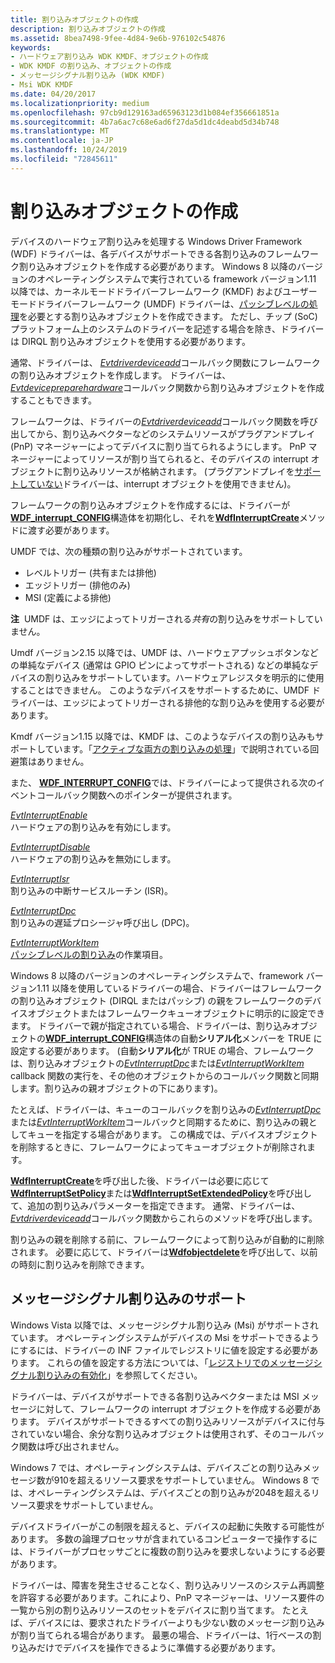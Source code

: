 ```yaml
---
title: 割り込みオブジェクトの作成
description: 割り込みオブジェクトの作成
ms.assetid: 8bea7498-9fee-4d84-9e6b-976102c54876
keywords:
- ハードウェア割り込み WDK KMDF、オブジェクトの作成
- WDK KMDF の割り込み、オブジェクトの作成
- メッセージシグナル割り込み (WDK KMDF)
- Msi WDK KMDF
ms.date: 04/20/2017
ms.localizationpriority: medium
ms.openlocfilehash: 97cb9d129163ad65963123d1b084ef356661851a
ms.sourcegitcommit: 4b7a6ac7c68e6ad6f27da5d1dc4deabd5d34b748
ms.translationtype: MT
ms.contentlocale: ja-JP
ms.lasthandoff: 10/24/2019
ms.locfileid: "72845611"
---
```

# <a name="creating-an-interrupt-object"></a>割り込みオブジェクトの作成


デバイスのハードウェア割り込みを処理する Windows Driver Framework (WDF) ドライバーは、各デバイスがサポートできる各割り込みのフレームワーク割り込みオブジェクトを作成する必要があります。 Windows 8 以降のバージョンのオペレーティングシステムで実行されている framework バージョン1.11 以降では、カーネルモードドライバーフレームワーク (KMDF) およびユーザーモードドライバーフレームワーク (UMDF) ドライバーは、[パッシブレベルの処理](supporting-passive-level-interrupts.md)を必要とする割り込みオブジェクトを作成できます。 ただし、チップ (SoC) プラットフォーム上のシステムのドライバーを記述する場合を除き、ドライバーは DIRQL 割り込みオブジェクトを使用する必要があります。

通常、ドライバーは、 [*Evtdriverdeviceadd*](https://docs.microsoft.com/windows-hardware/drivers/ddi/wdfdriver/nc-wdfdriver-evt_wdf_driver_device_add)コールバック関数にフレームワークの割り込みオブジェクトを作成します。 ドライバーは、 [*Evtdevicepreparehardware*](https://docs.microsoft.com/windows-hardware/drivers/ddi/wdfdevice/nc-wdfdevice-evt_wdf_device_prepare_hardware)コールバック関数から割り込みオブジェクトを作成することもできます。

フレームワークは、ドライバーの[*Evtdriverdeviceadd*](https://docs.microsoft.com/windows-hardware/drivers/ddi/wdfdriver/nc-wdfdriver-evt_wdf_driver_device_add)コールバック関数を呼び出してから、割り込みベクターなどのシステムリソースがプラグアンドプレイ (PnP) マネージャーによってデバイスに割り当てられるようにします。 PnP マネージャーによってリソースが割り当てられると、そのデバイスの interrupt オブジェクトに割り込みリソースが格納されます。 (プラグアンドプレイを[サポートしていない](using-kernel-mode-driver-framework-with-non-pnp-drivers.md)ドライバーは、interrupt オブジェクトを使用できません)。

フレームワークの割り込みオブジェクトを作成するには、ドライバーが[**WDF\_interrupt\_CONFIG**](https://docs.microsoft.com/windows-hardware/drivers/ddi/wdfinterrupt/ns-wdfinterrupt-_wdf_interrupt_config)構造体を初期化し、それを[**WdfInterruptCreate**](https://docs.microsoft.com/windows-hardware/drivers/ddi/wdfinterrupt/nf-wdfinterrupt-wdfinterruptcreate)メソッドに渡す必要があります。

UMDF では、次の種類の割り込みがサポートされています。

-   レベルトリガー (共有または排他)
-   エッジトリガー (排他のみ)
-   MSI (定義による排他)

**注**  UMDF は、エッジによってトリガーされる*共有*の割り込みをサポートしていません。

 

Umdf バージョン2.15 以降では、UMDF は、ハードウェアプッシュボタンなどの単純なデバイス (通常は GPIO ピンによってサポートされる) などの単純なデバイスの割り込みをサポートしています。ハードウェアレジスタを明示的に使用することはできません。 このようなデバイスをサポートするために、UMDF ドライバーは、エッジによってトリガーされる排他的な割り込みを使用する必要があります。

Kmdf バージョン1.15 以降では、KMDF は、このようなデバイスの割り込みもサポートしています。「[アクティブな両方の割り込みの処理](handling-active-both-interrupts.md)」で説明されている回避策はありません。

また、 [**WDF\_INTERRUPT\_CONFIG**](https://docs.microsoft.com/windows-hardware/drivers/ddi/wdfinterrupt/ns-wdfinterrupt-_wdf_interrupt_config)では、ドライバーによって提供される次のイベントコールバック関数へのポインターが提供されます。

<a href="" id="---------evtinterruptenable--------"></a>[*EvtInterruptEnable*](https://docs.microsoft.com/windows-hardware/drivers/ddi/wdfinterrupt/nc-wdfinterrupt-evt_wdf_interrupt_enable)  
ハードウェアの割り込みを有効にします。

<a href="" id="---------evtinterruptdisable--------"></a>[*EvtInterruptDisable*](https://docs.microsoft.com/windows-hardware/drivers/ddi/wdfinterrupt/nc-wdfinterrupt-evt_wdf_interrupt_disable)  
ハードウェアの割り込みを無効にします。

<a href="" id="---------evtinterruptisr--------"></a>[*EvtInterruptIsr*](https://docs.microsoft.com/windows-hardware/drivers/ddi/wdfinterrupt/nc-wdfinterrupt-evt_wdf_interrupt_isr)  
割り込みの中断サービスルーチン (ISR)。

<a href="" id="---------evtinterruptdpc--------"></a>[*EvtInterruptDpc*](https://docs.microsoft.com/windows-hardware/drivers/ddi/wdfinterrupt/nc-wdfinterrupt-evt_wdf_interrupt_dpc)  
割り込みの遅延プロシージャ呼び出し (DPC)。

<a href="" id="evtinterruptworkitem"></a>[*EvtInterruptWorkItem*](https://docs.microsoft.com/windows-hardware/drivers/ddi/wdfinterrupt/nc-wdfinterrupt-evt_wdf_interrupt_workitem)  
[パッシブレベルの割り込み](supporting-passive-level-interrupts.md)の作業項目。

Windows 8 以降のバージョンのオペレーティングシステムで、framework バージョン1.11 以降を使用しているドライバーの場合、ドライバーはフレームワークの割り込みオブジェクト (DIRQL またはパッシブ) の親をフレームワークのデバイスオブジェクトまたはフレームワークキューオブジェクトに明示的に設定できます。 ドライバーで親が指定されている場合、ドライバーは、割り込みオブジェクトの[**WDF\_interrupt\_CONFIG**](https://docs.microsoft.com/windows-hardware/drivers/ddi/wdfinterrupt/ns-wdfinterrupt-_wdf_interrupt_config)構造体の自動**シリアル化**メンバーを TRUE に設定する必要があります。 (自動**シリアル化**が TRUE の場合、フレームワークは、割り込みオブジェクトの[*EvtInterruptDpc*](https://docs.microsoft.com/windows-hardware/drivers/ddi/wdfinterrupt/nc-wdfinterrupt-evt_wdf_interrupt_dpc)または[*EvtInterruptWorkItem*](https://docs.microsoft.com/windows-hardware/drivers/ddi/wdfinterrupt/nc-wdfinterrupt-evt_wdf_interrupt_workitem) callback 関数の実行を、その他のオブジェクトからのコールバック関数と同期します。割り込みの親オブジェクトの下にあります)。

たとえば、ドライバーは、キューのコールバックを割り込みの[*EvtInterruptDpc*](https://docs.microsoft.com/windows-hardware/drivers/ddi/wdfinterrupt/nc-wdfinterrupt-evt_wdf_interrupt_dpc)または[*EvtInterruptWorkItem*](https://docs.microsoft.com/windows-hardware/drivers/ddi/wdfinterrupt/nc-wdfinterrupt-evt_wdf_interrupt_workitem)コールバックと同期するために、割り込みの親としてキューを指定する場合があります。 この構成では、デバイスオブジェクトを削除するときに、フレームワークによってキューオブジェクトが削除されます。

[**WdfInterruptCreate**](https://docs.microsoft.com/windows-hardware/drivers/ddi/wdfinterrupt/nf-wdfinterrupt-wdfinterruptcreate)を呼び出した後、ドライバーは必要に応じて[**WdfInterruptSetPolicy**](https://docs.microsoft.com/windows-hardware/drivers/ddi/wdfinterrupt/nf-wdfinterrupt-wdfinterruptsetpolicy)または[**WdfInterruptSetExtendedPolicy**](https://docs.microsoft.com/windows-hardware/drivers/ddi/wdfinterrupt/nf-wdfinterrupt-wdfinterruptsetextendedpolicy)を呼び出して、追加の割り込みパラメーターを指定できます。 通常、ドライバーは、 [*Evtdriverdeviceadd*](https://docs.microsoft.com/windows-hardware/drivers/ddi/wdfdriver/nc-wdfdriver-evt_wdf_driver_device_add)コールバック関数からこれらのメソッドを呼び出します。

割り込みの親を削除する前に、フレームワークによって割り込みが自動的に削除されます。 必要に応じて、ドライバーは[**Wdfobjectdelete**](https://docs.microsoft.com/windows-hardware/drivers/ddi/wdfobject/nf-wdfobject-wdfobjectdelete)を呼び出して、以前の時刻に割り込みを削除できます。

## <a name="supporting-message-signaled-interrupts"></a>メッセージシグナル割り込みのサポート


Windows Vista 以降では、メッセージシグナル割り込み (Msi) がサポートされています。 オペレーティングシステムがデバイスの Msi をサポートできるようにするには、ドライバーの INF ファイルでレジストリに値を設定する必要があります。 これらの値を設定する方法については、「[レジストリでのメッセージシグナル割り込みの有効化](https://docs.microsoft.com/windows-hardware/drivers/kernel/enabling-message-signaled-interrupts-in-the-registry)」を参照してください。

ドライバーは、デバイスがサポートできる各割り込みベクターまたは MSI メッセージに対して、フレームワークの interrupt オブジェクトを作成する必要があります。 デバイスがサポートできるすべての割り込みリソースがデバイスに付与されていない場合、余分な割り込みオブジェクトは使用されず、そのコールバック関数は呼び出されません。

Windows 7 では、オペレーティングシステムは、デバイスごとの割り込みメッセージ数が910を超えるリソース要求をサポートしていません。 Windows 8 では、オペレーティングシステムは、デバイスごとの割り込みが2048を超えるリソース要求をサポートしていません。

デバイスドライバーがこの制限を超えると、デバイスの起動に失敗する可能性があります。 多数の論理プロセッサが含まれているコンピューターで操作するには、ドライバーがプロセッサごとに複数の割り込みを要求しないようにする必要があります。

ドライバーは、障害を発生させることなく、割り込みリソースのシステム再調整を許容する必要があります。これにより、PnP マネージャーは、リソース要件の一覧から別の割り込みリソースのセットをデバイスに割り当てます。 たとえば、デバイスには、要求されたドライバーよりも少ない数のメッセージ割り込みが割り当てられる場合があります。 最悪の場合、ドライバーは、1行ベースの割り込みだけでデバイスを操作できるように準備する必要があります。

 

 





